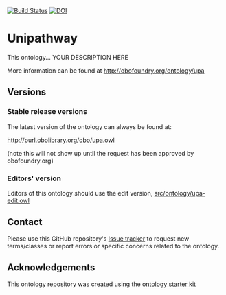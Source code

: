 [![Build Status](https://travis-ci.org/geneontology/unipathway.svg?branch=master)](https://travis-ci.org/geneontology/unipathway)
[![DOI](https://zenodo.org/badge/13996/geneontology/unipathway.svg)](https://zenodo.org/badge/latestdoi/13996/geneontology/unipathway)

# Unipathway

This ontology... YOUR DESCRIPTION HERE

More information can be found at http://obofoundry.org/ontology/upa

## Versions

### Stable release versions

The latest version of the ontology can always be found at:

http://purl.obolibrary.org/obo/upa.owl

(note this will not show up until the request has been approved by obofoundry.org)

### Editors' version

Editors of this ontology should use the edit version, [src/ontology/upa-edit.owl](src/ontology/upa-edit.owl)

## Contact

Please use this GitHub repository's [Issue tracker](https://github.com/geneontology/unipathway/issues) to request new terms/classes or report errors or specific concerns related to the ontology.

## Acknowledgements

This ontology repository was created using the [ontology starter kit](https://github.com/INCATools/ontology-starter-kit)